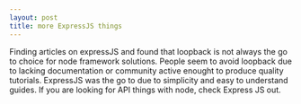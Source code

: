 ```yaml
---
layout: post
title: more ExpressJS things
---
```


Finding articles on expressJS and found that loopback is not always the go to choice for node framework solutions. 
People seem to avoid loopback due to lacking documentation or community active enought to produce quality tutorials.
ExpressJS was the go to due to simplicity and easy to understand guides.
If you are looking for API things with node, check Express JS out.

